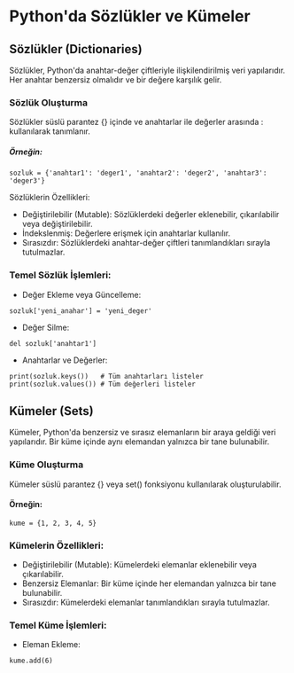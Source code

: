 # Python'da Sözlükler ve Kümeler
## Sözlükler (Dictionaries)
Sözlükler, Python'da anahtar-değer çiftleriyle ilişkilendirilmiş veri yapılarıdır. Her anahtar benzersiz olmalıdır ve bir değere karşılık gelir.

### Sözlük Oluşturma
Sözlükler süslü parantez {} içinde ve anahtarlar ile değerler arasında : kullanılarak tanımlanır.

##### Örneğin:

````
sozluk = {'anahtar1': 'deger1', 'anahtar2': 'deger2', 'anahtar3': 'deger3'}
````
Sözlüklerin Özellikleri:    

* Değiştirilebilir (Mutable): Sözlüklerdeki değerler eklenebilir, çıkarılabilir veya değiştirilebilir.
* İndekslenmiş: Değerlere erişmek için anahtarlar kullanılır.
* Sırasızdır: Sözlüklerdeki anahtar-değer çiftleri tanımlandıkları sırayla tutulmazlar.

### Temel Sözlük İşlemleri:
* Değer Ekleme veya Güncelleme:

````
sozluk['yeni_anahar'] = 'yeni_deger'
````

* Değer Silme:

````
del sozluk['anahtar1']
````

* Anahtarlar ve Değerler:
````
print(sozluk.keys())   # Tüm anahtarları listeler
print(sozluk.values()) # Tüm değerleri listeler
````

## Kümeler (Sets)
Kümeler, Python'da benzersiz ve sırasız elemanların bir araya geldiği veri yapılarıdır. Bir küme içinde aynı elemandan yalnızca bir tane bulunabilir.

### Küme Oluşturma
Kümeler süslü parantez {} veya set() fonksiyonu kullanılarak oluşturulabilir.

#### Örneğin:

````
kume = {1, 2, 3, 4, 5}
````
### Kümelerin Özellikleri:

* Değiştirilebilir (Mutable): Kümelerdeki elemanlar eklenebilir veya çıkarılabilir.
* Benzersiz Elemanlar: Bir küme içinde her elemandan yalnızca bir tane bulunabilir.
* Sırasızdır: Kümelerdeki elemanlar tanımlandıkları sırayla tutulmazlar.

### Temel Küme İşlemleri:

* Eleman Ekleme:

````
kume.add(6)
````


